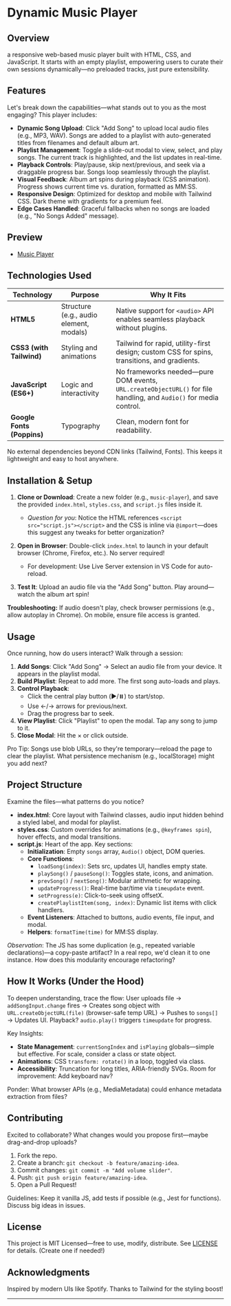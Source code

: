 # Dynamic Music Player

## Overview
 a responsive web-based music player built with  HTML, CSS, and JavaScript. It starts with an empty playlist, empowering users to curate their own sessions dynamically—no preloaded tracks, just pure extensibility.




## Features
Let's break down the capabilities—what stands out to you as the most engaging? This player includes:

- **Dynamic Song Upload**: Click "Add Song" to upload local audio files (e.g., MP3, WAV). Songs are added to a playlist with auto-generated titles from filenames and default album art.
- **Playlist Management**: Toggle a slide-out modal to view, select, and play songs. The current track is highlighted, and the list updates in real-time.
- **Playback Controls**: Play/pause, skip next/previous, and seek via a draggable progress bar. Songs loop seamlessly through the playlist.
- **Visual Feedback**: Album art spins during playback (CSS animation). Progress shows current time vs. duration, formatted as MM:SS.
- **Responsive Design**: Optimized for desktop and mobile with Tailwind CSS. Dark theme with gradients for a premium feel.
- **Edge Cases Handled**: Graceful fallbacks when no songs are loaded (e.g., "No Songs Added" message).

## Preview

- [ Music Player ]()

## Technologies Used


| Technology | Purpose | Why It Fits |
|------------|---------|-------------|
| **HTML5** | Structure (e.g., audio element, modals) | Native support for `<audio>` API enables seamless playback without plugins. |
| **CSS3 (with Tailwind)** | Styling and animations | Tailwind for rapid, utility-first design; custom CSS for spins, transitions, and gradients. |
| **JavaScript (ES6+)** | Logic and interactivity | No frameworks needed—pure DOM events, `URL.createObjectURL()` for file handling, and `Audio()` for media control. |
| **Google Fonts (Poppins)** | Typography | Clean, modern font for readability. |

No external dependencies beyond CDN links (Tailwind, Fonts). This keeps it lightweight and easy to host anywhere.

## Installation & Setup


1. **Clone or Download**: Create a new folder (e.g., `music-player`), and save the provided `index.html`, `styles.css`, and `script.js` files inside it.
   - *Question for you*: Notice the HTML references `<script src="script.js"></script>` and the CSS is inline via `@import`—does this suggest any tweaks for better organization?

2. **Open in Browser**: Double-click `index.html` to launch in your default browser (Chrome, Firefox, etc.). No server required!
   - For development: Use Live Server extension in VS Code for auto-reload.

3. **Test It**: Upload an audio file via the "Add Song" button. Play around—watch the album art spin!

**Troubleshooting:** If audio doesn't play, check browser permissions (e.g., allow autoplay in Chrome). On mobile, ensure file access is granted.

## Usage
Once running, how do users interact? Walk through a session:

1. **Add Songs**: Click "Add Song" → Select an audio file from your device. It appears in the playlist modal.
2. **Build Playlist**: Repeat to add more. The first song auto-loads and plays.
3. **Control Playback**:
   - Click the central play button (▶️/⏸️) to start/stop.
   - Use ←/→ arrows for previous/next.
   - Drag the progress bar to seek.
4. **View Playlist**: Click "Playlist" to open the modal. Tap any song to jump to it.
5. **Close Modal**: Hit the × or click outside.

Pro Tip: Songs use blob URLs, so they're temporary—reload the page to clear the playlist. What persistence mechanism (e.g., localStorage) might you add next?

## Project Structure
Examine the files—what patterns do you notice? 

- **index.html**: Core layout with Tailwind classes, audio input hidden behind a styled label, and modal for playlist.
- **styles.css**: Custom overrides for animations (e.g., `@keyframes spin`), hover effects, and modal transitions.
- **script.js**: Heart of the app. Key sections:
  - **Initialization**: Empty `songs` array, `Audio()` object, DOM queries.
  - **Core Functions**:
    - `loadSong(index)`: Sets src, updates UI, handles empty state.
    - `playSong()` / `pauseSong()`: Toggles state, icons, and animation.
    - `prevSong()` / `nextSong()`: Modular arithmetic for wrapping.
    - `updateProgress()`: Real-time bar/time via `timeupdate` event.
    - `setProgress(e)`: Click-to-seek using offsetX.
    - `createPlaylistItem(song, index)`: Dynamic list items with click handlers.
  - **Event Listeners**: Attached to buttons, audio events, file input, and modal.
  - **Helpers**: `formatTime(time)` for MM:SS display.

*Observation*: The JS has some duplication (e.g., repeated variable declarations)—a copy-paste artifact? In a real repo, we'd clean it to one instance. How does this modularity encourage refactoring?

## How It Works (Under the Hood)
To deepen understanding, trace the flow: User uploads file → `addSongInput.change` fires → Creates song object with `URL.createObjectURL(file)` (browser-safe temp URL) → Pushes to `songs[]` → Updates UI. Playback? `audio.play()` triggers `timeupdate` for progress.

Key Insights:
- **State Management**: `currentSongIndex` and `isPlaying` globals—simple but effective. For scale, consider a class or state object.
- **Animations**: CSS `transform: rotate()` in a loop, toggled via class.
- **Accessibility**: Truncation for long titles, ARIA-friendly SVGs. Room for improvement: Add keyboard nav?

Ponder: What browser APIs (e.g., MediaMetadata) could enhance metadata extraction from files?

## Contributing
Excited to collaborate? What changes would you propose first—maybe drag-and-drop uploads?

1. Fork the repo.
2. Create a branch: `git checkout -b feature/amazing-idea`.
3. Commit changes: `git commit -m "Add volume slider"`.
4. Push: `git push origin feature/amazing-idea`.
5. Open a Pull Request!

Guidelines: Keep it vanilla JS, add tests if possible (e.g., Jest for functions). Discuss big ideas in issues.

## License
This project is MIT Licensed—free to use, modify, distribute. See [LICENSE](LICENSE) for details. (Create one if needed!)

## Acknowledgments
Inspired by modern UIs like Spotify. Thanks to Tailwind for the styling boost!

---

